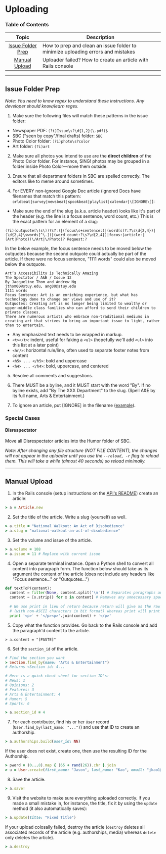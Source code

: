 # Uploading

### Table of Contents
Topic | Description
:---:| ---
[Issue Folder Prep](#issue-folder-prep) | How to prep and clean an issue folder to minimize uploading errors and mistakes
[Manual Upload](#manual-upload) | Uploader failed? How to create an article with Rails console

------

## Issue Folder Prep

_Note: You need to know regex to understand these instructions. Any developer should know/learn regex._

1. Make sure the following files will match these patterns in the issue folder:
- Newspaper PDF: `(?i)Issue\s?\d{1,2}(\.pdf)$`
- SBC ("seen by copy"/final drafts) folder: `SBC`
- Photo Color folder: `(?i)photo\s?color`
- Art folder: `(?i)art`

2. Make sure all photos you intend to use are the **direct children** of the Photo Color folder. For instance, SING! photos may be grouped in a folder inside Photo Color—move them outside.

3. Ensure that all department folders in SBC are spelled correctly. The editors like to meme around sometimes.

4. For EVERY non-ignored Google Doc article (ignored Docs have filenames that match this pattern: `orldbeat|survey|newsbeat|spookbeat|playlist|calendar|\[IGNORE\]`):
- Make sure the end of the slug (a.k.a. article header) looks like it's part of the header (e.g. the line is a focus sentence, word count, etc.) This is the exact pattern for an element of a slug:
```
(?i)(outquote(\(s\))?s?:)|(focus\s+sentence:)|(word(s)?:?\s\d{2,4})|(\d{2,4}\swords[^\.])|(word count:?\s?\d{2,4})|focus:|article:|(Art|Photo)(\/Art|\/Photo)? Request:?
```
In the below example, the focus sentence needs to be moved below the outquotes because the second outquote could actually be part of the article. If there were no focus sentence, "1111 words" could also be moved below the outquote.
```
Art’s Accessibility is Technically Amazing
The Spectator / A&E / Issue 12
By Jacqueline Thom and Andrew Ng
jthom00@stuy.edu, ang00@stuy.edu
1111 words
Focus Sentence: Art is an enriching experience, but what has technology done to change our views and use of it?
Outquotes: Creating art is no longer being limited to wealthy or upper-middle class families who can afford to send their children to private classes.
There are numerous artists who embrace non-traditional mediums in creating art that strives to bring an important issue to light, rather than to entertain.
```
-  Any emphasized text needs to be wrapped in markup.
  - `<t></t>`: indent, useful for faking a `<ul>` (hopefully we'll add `<ul>` into this list at a later point)
  - `<hr/>`: horizontal rule/line, often used to separate footer notes from content
  - `<h5> ... </h5>`: bold and uppercase
  - `<h4> ... </h4>`: bold, uppercase, and centered
 
  
5. Resolve all comments and suggestions.

6. There MUST be a byline, and it MUST start with the word "By". If no byline exists, add "By The XXX Department" to the slug. (Spell A&E by its full name, Arts & Entertainment.)

7. To ignore an article, put [IGNORE] in the filename ([example](https://docs.google.com/document/d/1Mxiiiq6KShSGRP446Hnvhh6U1Q0Rkz9CMnUVEXLoeO8/edit?usp=sharing)).

### Special Cases

#### Disrespectator

Move all Disrespectator articles into the Humor folder of SBC.

_Note: After changing any file structure (NOT FILE CONTENT), the changes will not appear in the uploader until you use the `--reload, -r` flag to reload them. This will take a while (almost 40 seconds) so reload minimally._

------

## Manual Upload

1. In the Rails console (setup instructions on the [API's README](https://github.com/stuyspec/stuy-spec-api)) create an article:
```rb
> a = Article.new
```

2. Set the title of the article. Write a slug (yourself) as well.
```rb
> a.title = "National Walkout: An Act of Disobedience"
> a.slug = "national-walkout-an-act-of-disobedience"
```

3. Set the volume and issue of the article.
```rb
> a.volume = 108
> a.issue = 11 # Replace with current issue
```

4. Open a separate terminal instance. Open a Python shell to convert all content into paragraph form. The function below should take as its argument the content of the article (does not include any headers like "Focus sentence..." or "Outquotes...")
```py
def textToP(content):  
  content = filter(None, content.split('\n')) # Separates paragraphs and removes all empty lines  
  content = [x.strip() for x in content] # Removes any unnecessary spaces in paragraphs
 
  # We use print in lieu of return because return will give us the raw string 
  # (with non-ASCII characters in bit format) whereas print will print unicode.
  print '<p>' + '</p><p>'.join(content) + '</p>'
```

5. Copy what the function provides. Go back to the Rails console and add the paragraph'd content to the article.
```
> a.content = "[PASTE]"
```

6. Set the `section_id` of the article.
```rb
# Find the section you want
> Section.find_by(name: "Arts & Entertainment")
# Returns <Section id: 4...

# Here is a quick cheat sheet for section ID's:
# News: 1
# Opinions: 2
# Features: 3
# Arts & Entertainment: 4
# Humor: 5
# Sports: 6

> a.section_id = 4
```

7. For each contributor, find his or her `User` record (`User.find_by(last_name: "...")`) and use that ID to create an authorship.
```rb
> a.authorships.build(user_id: NN)
```

If the user does not exist, create one, then use the resulting ID for the Authorship.
```rb
> pword = (0...8).map { (65 + rand(26)).chr }.join
> u = User.create(first_name: "Jason", last_name: "Kao", email: "jkao1@stuy.edu", password: "pword", password_confirmation: "pword")
```

8. Save the article.
```rb
> a.save!
```

9. Visit the website to make sure everything uploaded correctly. If you made a small mistake in, for instance, the title, fix it by using the `update` method (it also automatically saves):
```rb
> a.update(title: "Fixed Title")
```

If your upload colosally failed, destroy the article (`destroy` deletes all associated records of the article (e.g. authorships, media) whereas `delete` only deletes the article).
```rb
> a.destroy
```
